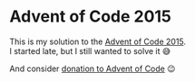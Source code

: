 # Advent of Code 2015
This is my solution to the [Advent of Code 2015](https://adventofcode.com/2015).<br>
I started late, but I still wanted to solve it 😅

And consider [donation to Advent of Code](https://adventofcode.com/2015/support) 😉